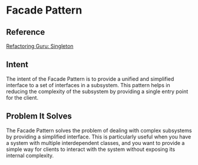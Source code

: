 # Facade Pattern

## Reference
[Refactoring Guru: Singleton](https://refactoring.guru/design-patterns/flyweight)

## Intent
The intent of the Facade Pattern is to provide a unified and simplified interface to a set of interfaces in a subsystem. This pattern helps in reducing the complexity of the subsystem by providing a single entry point for the client.

## Problem It Solves
The Facade Pattern solves the problem of dealing with complex subsystems by providing a simplified interface. This is particularly useful when you have a system with multiple interdependent classes, and you want to provide a simple way for clients to interact with the system without exposing its internal complexity.